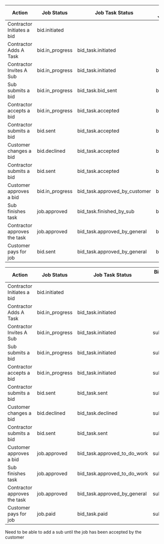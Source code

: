 | Action | Job Status | Job Task Status | Bid Contractor Job Task Status |
|---|---|---|---|
|Contractor Initiates a bid | bid.initiated |||
|Contractor Adds A Task | bid.in_progress |  bid_task.initiated ||
|Contractor Invites A Sub | bid.in_progress | bid_task.initiated | bid.initiated |
|Sub submits a bid|  bid.in_progress | bid_task.bid_sent | bid_task.bid_sent |
|Contractor accepts a bid|  bid.in_progress | bid_task.accepted | bid_task.accepted |
|Contractor submits a bid|  bid.sent | bid_task.accepted | bid_task.accepted |
|Customer changes a bid|  bid.declined | bid_task.accepted | bid_task.accepted |
|Contractor submits a bid|  bid.sent | bid_task.accepted | bid_task.accepted |
|Customer approves a bid|  bid.in_progress | bid_task.approved_by_customer | bid_task.accepted |
|Sub finishes task|  job.approved | bid_task.finished_by_sub | bid_task.accepted |
|Contractor approves the task|  job.approved | bid_task.approved_by_general | bid_task.accepted |
|Customer pays for job|  bid.sent | bid_task.approved_by_general | bid_task.accepted |


| Action | Job Status | Job Task Status | Bid Contractor Job Task Status |
|---|---|---|---|
|Contractor Initiates a bid | bid.initiated |||
|Contractor Adds A Task | bid.in_progress |  bid_task.initiated ||
|Contractor Invites A Sub | bid.in_progress | bid_task.initiated | sub.initiated |
|Sub submits a bid|  bid.in_progress | bid_task.initiated | sub.bid_sent |
|Contractor accepts a bid|  bid.in_progress | bid_task.initiated | sub.accepted |
|Contractor submits a bid|  bid.sent | bid_task.sent | sub.sent |
|Customer changes a bid|  bid.declined | bid_task.declined | sub.declined |
|Contractor submits a bid|  bid.sent | bid_task.sent | sub.sent |
|Customer approves a bid|  job.approved | bid_task.approved_to_do_work | sub.approved_to_do_work |
|Sub finishes task|  job.approved | bid_task.approved_to_do_work | sub.finished |
|Contractor approves the task|  job.approved | bid_task.approved_by_general | sub.finished |
|Customer pays for job|  job.paid | bid_task.paid | sub.paid |



Need to be able to add a sub until the job has been accepted by the customer